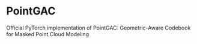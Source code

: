 # PointGAC
Official PyTorch implementation of PointGAC: Geometric-Aware Codebook for Masked Point Cloud Modeling
